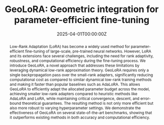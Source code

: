 ---
title: 'GeoLoRA: Geometric integration for parameter-efficient fine-tuning'

# Authors
# If you created a profile for a user (e.g. the default `admin` user), write the username (folder name) here
# and it will be replaced with their full name and linked to their profile.
authors:
  - Steffen Schotthöfer
  - admin
  - Gianluca Ceruti
  - Francesco Tudisco
  - Jonas Kusch

# Author notes (optional)
# author_notes:
  # - 'Equal contribution'
  # - 'Equal contribution'

date: '2025-04-01T00:00:00Z'

# Schedule page publish date (NOT publication's date).
publishDate: '2025-04-01T00:00:00Z'

# Publication type.
# Accepts a single type but formatted as a YAML list (for Hugo requirements).
# Enter a publication type from the CSL standard.
publication_types: ['paper-conference']

# Publication name and optional abbreviated publication name.
publication: In *Internation conference on Learning Representations*
publication_short: In ICLR

abstract: Low-Rank Adaptation (LoRA) has become a widely used method for parameter-efficient fine-tuning of large-scale, pre-trained neural networks. However, LoRA and its extensions face several challenges, including the need for rank adaptivity, robustness, and computational efficiency during the fine-tuning process. We introduce GeoLoRA, a novel approach that addresses these limitations by leveraging dynamical low-rank approximation theory. GeoLoRA requires only a single backpropagation pass over the small-rank adapters, significantly reducing computational cost as compared to similar dynamical low-rank training methods and making it faster than popular baselines such as AdaLoRA. This allows GeoLoRA to efficiently adapt the allocated parameter budget across the model, achieving smaller low-rank adapters compared to heuristic methods like AdaLoRA and LoRA, while maintaining critical convergence, descent, and error-bound theoretical guarantees. The resulting method is not only more efficient but also more robust to varying hyperparameter settings. We demonstrate the effectiveness of GeoLoRA on several state-of-the-art benchmarks, showing that it outperforms existing methods in both accuracy and computational efficiency.
# Summary. An optional shortened abstract.
# summary: Lorem ipsum dolor sit amet, consectetur adipiscing elit. Duis posuere tellus ac convallis placerat. Proin tincidunt magna sed ex sollicitudin condimentum.

tags:
  - Low-rank fine-tuning
  - Riemannian gradient flow 
  - LoRA

# Display this page in the Featured widget?
featured: true

# Standard identifiers for auto-linking
# hugoblox:
  # ids:
    # doi: 10.5555/123456

# Custom links
links:
  - type: pdf
    url: "https://openreview.net/pdf?id=bsFWJ0Kget"
  - type: code
    url: https://github.com/ScSteffen/Publication-GeoLoRA-Geometric-integration-for-parameter-efficient-fine-tuning
  # - type: dataset
    # url: https://github.com/HugoBlox/hugo-blox-builder
  # - type: slides
    # url: https://neurips.cc/media/neurips-2022/Slides/53825_SZbm58f.pdf
  # - type: source
    # url: https://github.com/HugoBlox/hugo-blox-builder
  # - type: video
   # url: https://youtube.com

# Featured image
# To use, add an image named `featured.jpg/png` to your page's folder.
image: 
  caption: 'Image credit: [**Unsplash**](https://openreview.net/pdf?id=bsFWJ0Kget)'
  focal_point: ''
  preview_only: false

# Associated Projects (optional).
#   Associate this publication with one or more of your projects.
#   Simply enter your project's folder or file name without extension.
#   E.g. `internal-project` references `content/project/internal-project/index.md`.
#   Otherwise, set `projects: []`.
projects:
  - example

# Slides (optional).
#   Associate this publication with Markdown slides.
#   Simply enter your slide deck's filename without extension.
#   E.g. `slides: "example"` references `content/slides/example/index.md`.
#   Otherwise, set `slides: ""`.
slides: ""
---